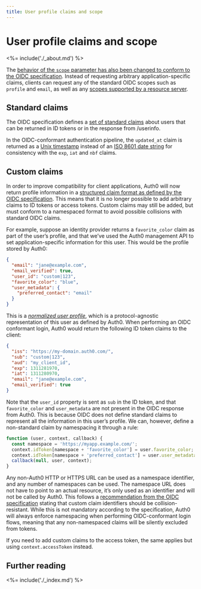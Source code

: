 ```yaml
---
title: User profile claims and scope
---
```


User profile claims and scope
=============================

<%= include('./_about.md') %>

The [behavior of the `scope` parameter has also been changed to conform to the OIDC specification](https://openid.net/specs/openid-connect-core-1_0.html#ScopeClaims).
Instead of requesting arbitrary application-specific claims, clients can
request any of the standard OIDC scopes such as `profile` and `email`, as well as any [scopes supported by a resource server](/api-auth/tutorials/adoption/api-tokens).

Standard claims
---------------

The OIDC specification defines a [set of standard claims](https://openid.net/specs/openid-connect-core-1_0.html#StandardClaims) about users that can be returned in ID tokens or in the response from /userinfo.

In the OIDC-conformant authentication pipeline, the `updated_at` claim is returned as a [Unix timestamp](https://en.wikipedia.org/wiki/Unix_time) instead of an [ISO 8601 date string](https://en.wikipedia.org/wiki/ISO_8601) for consistency with the `exp`, `iat` and `nbf` claims.

Custom claims
-------------

In order to improve compatibility for client applications, Auth0 will
now return profile information in a [structured claim format as defined by the OIDC specification](https://openid.net/specs/openid-connect-core-1_0.html#StandardClaims).
This means that it is no longer possible to add arbitrary claims to ID
tokens or access tokens. Custom claims may still be added, but must
conform to a namespaced format to avoid possible collisions with
standard OIDC claims.

For example, suppose an identity provider returns a `favorite_color`
claim as part of the user’s profile, and that we’ve used the Auth0
management API to set application-specific information for this user.
This would be the profile stored by Auth0:

```json
{
  "email": "jane@example.com",
  "email_verified": true,
  "user_id": "custom|123",
  "favorite_color": "blue",
  "user_metadata": {
    "preferred_contact": "email"
  }
}
```

This is a [*normalized user profile*](/user-profile/normalized), which is a
protocol-agnostic representation of this user as defined by Auth0. When
performing an OIDC conformant login, Auth0 would return the following ID
token claims to the client:

```json
{
  "iss": "https://my-domain.auth0.com/",
  "sub": "custom|123",
  "aud": "my_client_id",
  "exp": 1311281970,
  "iat": 1311280970,
  "email": "jane@example.com",
  "email_verified": true
}
```

Note that the `user_id` property is sent as `sub` in the ID token, and that `favorite_color` and
`user_metadata` are not present in the OIDC response from Auth0. This is
because OIDC does not define standard claims to represent all the
information in this user’s profile. We can, however, define a
non-standard claim by namespacing it through a rule:

```js
function (user, context, callback) {
  const namespace = 'https://myapp.example.com/';
  context.idToken[namespace + 'favorite_color'] = user.favorite_color;
  context.idToken[namespace + 'preferred_contact'] = user.user_metadata.preferred_contact;
  callback(null, user, context);
}
```

Any non-Auth0 HTTP or HTTPS URL can be used as a namespace identifier,
and any number of namespaces can be used. The namespace URL does not
have to point to an actual resource, it’s only used as an identifier and
will not be called by Auth0. This follows a [recommendation from the OIDC specification](https://openid.net/specs/openid-connect-core-1_0.html#AdditionalClaims)
stating that custom claim identifiers should be collision-resistant.
While this is not mandatory according to the specification, Auth0 will
always enforce namespacing when performing OIDC-conformant login flows,
meaning that any non-namespaced claims will be silently excluded from
tokens.

If you need to add custom claims to the access token, the same applies
but using `context.accessToken` instead.

## Further reading

<%= include('./_index.md') %>

